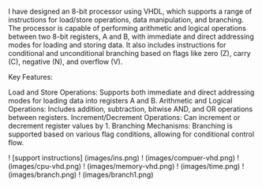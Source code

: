 I have designed an 8-bit processor using VHDL, which supports a range of instructions for load/store operations, data manipulation, and branching. The processor is capable of performing arithmetic and logical operations between two 8-bit registers, A and B, with immediate and direct addressing modes for loading and storing data. It also includes instructions for conditional and unconditional branching based on flags like zero (Z), carry (C), negative (N), and overflow (V).

Key Features:

Load and Store Operations: Supports both immediate and direct addressing modes for loading data into registers A and B. Arithmetic and Logical Operations: Includes addition, subtraction, bitwise AND, and OR operations between registers. Increment/Decrement Operations: Can increment or decrement register values by 1. Branching Mechanisms: Branching is supported based on various flag conditions, allowing for conditional control flow.

! [support instructions] (images/ins.png)
! (images/compuer-vhd.png)
! (images/cpu-vhd.png)
! (images/memory-vhd.png)
! (images/time.png)
! (images/branch.png)
! (images/branch1.png)

